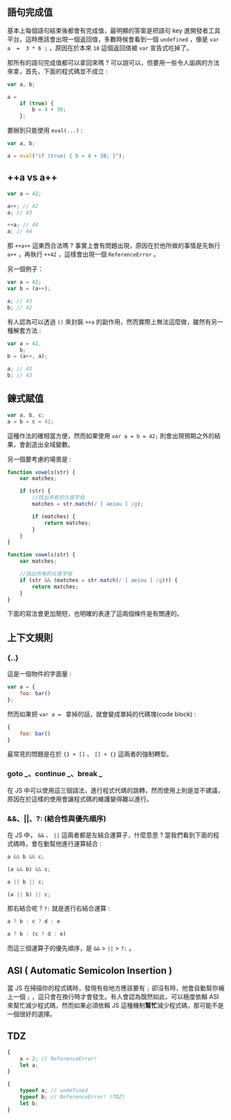 ## 語句完成值

基本上每個語句結束後都會有完成值，最明顯的答案是把語句 key 進開發者工具平台，這時應該會出現一個返回值，多數時候會看到一個 `undefined` ，像是 `var  a  =  3 * 6 ;` ，原因在於本來 `18` 這個返回值被 `var` 宣告式吃掉了。

那所有的語句完成值都可以拿回來嗎 ? 可以說可以，但要用一些令人詬病的方法來拿，首先，下面的程式碼並不成立 :

``` JavaScript
var a, b;

a =
    if (true) {
        b = 4 + 38;
    };
```

要辦到只能使用 `eval(...)` :

``` JavaScript
var a, b;

a = eval("if (true) { b = 4 + 38; }");
```

## ++a vs a++

``` JavaScript
var a = 42;

a++; // 42 
a; // 43

++a; // 44 
a; // 44
```

那 `++a++` 這東西合法嗎 ? 事實上會有問題出現，原因在於他所做的事情是先執行 `a++` ，再執行 `++42` ，這樣會出現一個 `ReferenceError` 。

另一個例子：　

``` JavaScript
var a = 42;
var b = (a++);

a; // 43 
b; // 42
```

有人認為可以透過 `()` 來封裝 `++a` 的副作用，然而實際上無法這麼做，雖然有另一種解套方法 :

``` JavaScript
var a = 42,
    b;
b = (a++, a);

a; // 43 
b; // 43
```

## 鍊式賦值

``` JavaScript
var a, b, c;
a = b = c = 42;
```

這種作法的確相當方便，然而如果使用 `var a = b = 42;` 則會出現預期之外的結果，會創造出全域變數。

另一個要考慮的場景是 :

``` JavaScript
function vowels(str) {
    var matches;

    if (str) {
        //找出所有的元音字母
        matches = str.match(/ [ aeiou ] /g);

        if (matches) {
            return matches;
        }
    }
}

function vowels(str) {
    var matches;

    //找出所有的元音字母
    if (str && (matches = str.match(/ [ aeiou ] /g))) {
        return matches;
    }
}
```

下面的寫法會更加簡短，也明確的表達了這兩個條件是有關連的。

## 上下文規則

### {..}

這是一個物件的字面量 :

``` JavaScript
var a = {
    foo: bar()
};
```

然而如果把 `var a = ` 拿掉的話，就會變成單純的代碼塊(code block) :

``` JavaScript
{
    foo: bar()
}
```

最常見的問題是在於 `{} + []` 、 `[] + {}` 這兩者的強制轉型。

### goto _、continue _、break _

在 JS 中可以使用這三個語法，進行程式代碼的跳轉，然而使用上則是並不建議，原因在於這樣的使用會讓程式碼的維護變得難以進行。

### &&、||、?: (結合性與優先順序)

在 JS 中， `&&` 、 `||` 這兩者都是左結合運算子，什麼意思 ? 當我們看到下面的程式碼時，會在動幫他進行運算結合 :

``` JavaScript
a && b && c;

(a && b) && c;
```

``` JavaScript
a || b || c;

(a || b) || c;
```

那右結合呢 ? `?:` 就是進行右結合運算 :

``` JavaScript
a ? b : c ? d : e

a ? b : (c ? d : e)
```

而這三個運算子的優先順序，是 `&&` > `||` > `?:` 。

## ASI ( Automatic Semicolon Insertion ) 

當 JS 在掃描你的程式碼時，發現有些地方應該要有 `;` 卻沒有時，他會自動幫你補上一個 `;` ，這只會在換行時才會發生。有人會認為既然如此，可以極度依賴 ASI 來幫忙減少程式碼，然而如果必須依賴 JS 這種機制**幫忙**減少程式碼，那可能不是一個很好的選擇。

## TDZ

``` JavaScript
{
    a = 2; // ReferenceError! 
    let a;
}
```

``` JavaScript
{
    typeof a; // undefined 
    typeof b; // ReferenceError! (TDZ) 
    let b;
}
```
